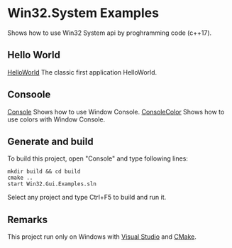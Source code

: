 # Win32.System ExamplesShows how to use Win32 System api by proghramming code (c++17).## Hello World[HelloWorld](HelloWorld/README.md) The classic first application HelloWorld.## Consoole[Console](HelloWorld/README.md) Shows how to use Window Console.[ConsoleColor](HelloWorld/README.md) Shows how to use colors with Window Console.## Generate and buildTo build this project, open "Console" and type following lines:``` shellmkdir build && cd buildcmake .. start Win32.Gui.Examples.sln```
Select any project and type Ctrl+F5 to build and run it.
## RemarksThis project run only on Windows with [Visual Studio](https://www.visualstudio.com) and [CMake](https://cmake.org).